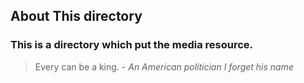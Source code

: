 ## About This directory

### **This is a directory which put the media resource.**

>  Every  can be a king. - *An American politician I forget his name*
